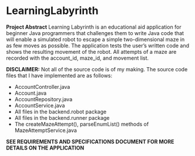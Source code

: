 # LearningLabyrinth

**Project Abstract**
Learning Labyrinth is an educational aid application for beginner Java programmers that
challenges them to write Java code that will enable a simulated robot to escape a simple
two-dimensional maze in as few moves as possible. The application tests the user’s written
code and shows the resulting movement of the robot. All attempts of a maze are recorded with
the account_id, maze_id, and movement list.

**DISCLAIMER:** Not all of the source code is of my making.
The source code files that I have implemented are as follows:

- AccountController.java
- Account.java
- AccountRepository.java
- AccountService.java
- All files in the backend.robot package 
- All files in the backend.runner package
- The createMazeAttempt(), parseEnumList() methods of MazeAttemptService.java

**SEE REQUIREMENTS AND SPECIFICATIONS DOCUMENT FOR MORE DETAILS ON THE APPLICATION**
